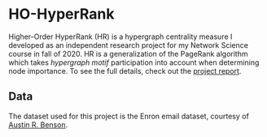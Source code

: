 # HO-HyperRank
Higher-Order HyperRank (HR) is a hypergraph centrality measure I developed as an independent research project for my Network Science course in fall of 2020. HR is a generalization of the PageRank algorithm which takes _hypergraph motif_ participation into account when determining node importance. To see the full details, check out the [project report](https://github.com/joshua-matt/HO-HyperRank/Project_Report.pdf).

## Data
The dataset used for this project is the Enron email dataset, courtesy of [Austin R. Benson](https://www.cs.cornell.edu/~arb/data/email-Enron/).

